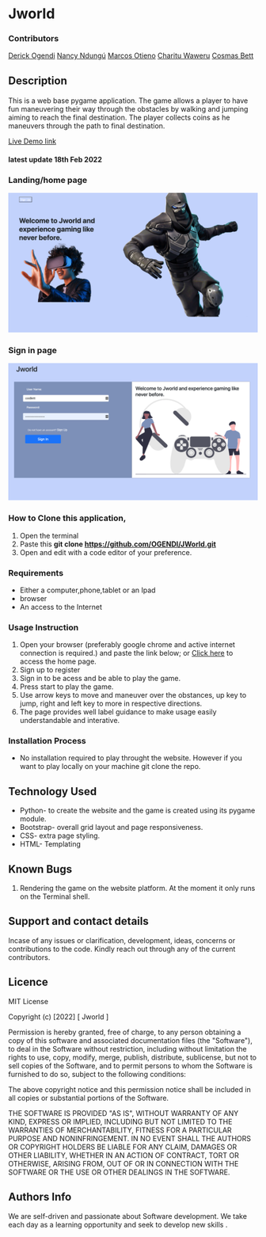 # Jworld

### Contributors
<a href=" https://github.com/OGENDI" > Derick Ogendi</a>
<a href=" https://github.com/nancyjamescoding" >Nancy Ndungú</a>
<a href="https://github.com/Marcos8060" > Marcos Otieno</a>
<a href="https://github.com/Njeri714" > Charitu Waweru</a>
<a href="https://github.com/CosBett" > Cosmas Bett</a>

## Description

#### 
This is a web base pygame application. The game  allows a player to have fun maneuvering their way through the obstacles by walking and jumping aiming to reach the final destination. The player collects coins as he maneuvers through the path to final destination. 

<a href="" > Live Demo link</a> 

#### latest update **18th Feb 2022**

### Landing/home page
![Homepage](./app/static/images/homepage.jpg)

### Sign in page
![signinpage](./app/static/images/signinpage.jpg)

### How to Clone this application,
 1. Open the terminal
 2. Paste this <strong> git clone https://github.com/OGENDI/JWorld.git </strong>
 3. Open and edit with a code editor of your preference.

### Requirements
* Either a computer,phone,tablet or an Ipad
* browser
* An access to the Internet

### Usage Instruction
1. Open your browser (preferably google chrome and active internet connection is     required.) and paste the link below;
 or <a href="" > Click here</a> to access the home page.
2. Sign up to register
3. Sign in to be acess and be able to play the game.
3. Press start to play the game.
4. Use arrow keys to move and maneuver over the obstances, up key to jump, right and left key to more in respective directions. 
5. The page provides well label guidance to make usage easily understandable and interative.

### Installation Process
 * No installation required to play throught the website. However if you want to play locally on your machine git clone the repo.

## Technology Used
* Python- to create the website and the game is created using its pygame module.
* Bootstrap- overall grid layout and page responsiveness.
* CSS- extra page styling.
* HTML- Templating 

## Known Bugs
1. Rendering the game on the website platform. At the moment it only runs on the Terminal shell.

## Support and contact details

Incase of any issues or clarification, development, ideas, concerns or contributions to the code.  Kindly reach out through any of the current contributors. 

## Licence

MIT License

Copyright (c) [2022] [ Jworld ]

Permission is hereby granted, free of charge, to any person obtaining a copy
of this software and associated documentation files (the "Software"), to deal
in the Software without restriction, including without limitation the rights
to use, copy, modify, merge, publish, distribute, sublicense, but not to sell
copies of the Software, and to permit persons to whom the Software is
furnished to do so, subject to the following conditions:

The above copyright notice and this permission notice shall be included in all
copies or substantial portions of the Software.

THE SOFTWARE IS PROVIDED "AS IS", WITHOUT WARRANTY OF ANY KIND, EXPRESS OR
IMPLIED, INCLUDING BUT NOT LIMITED TO THE WARRANTIES OF MERCHANTABILITY,
FITNESS FOR A PARTICULAR PURPOSE AND NONINFRINGEMENT. IN NO EVENT SHALL THE
AUTHORS OR COPYRIGHT HOLDERS BE LIABLE FOR ANY CLAIM, DAMAGES OR OTHER
LIABILITY, WHETHER IN AN ACTION OF CONTRACT, TORT OR OTHERWISE, ARISING FROM,
OUT OF OR IN CONNECTION WITH THE SOFTWARE OR THE USE OR OTHER DEALINGS IN THE
SOFTWARE.

## Authors Info

We are self-driven and passionate about Software development. We take each day as a learning opportunity and seek to develop new skills .



  
